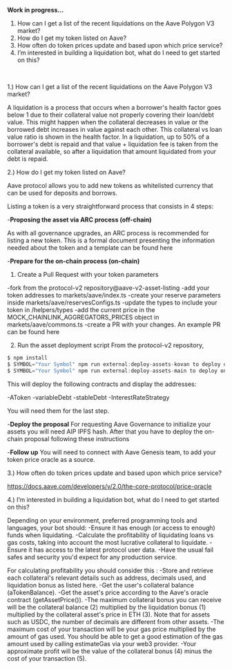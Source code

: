 
**Work in progress...**

1. How can I get a list of the recent liquidations on the Aave Polygon V3 market?
2. How do I get my token listed on Aave?
3. How often do token prices update and based upon which price service?
4. I’m interested in building a liquidation bot, what do I need to get started on this?
    
<br />

1.) How can I get a list of the recent liquidations on the Aave Polygon V3 market?

A liquidation is a process that occurs when a borrower's health factor goes below 1 due to their collateral value not properly covering their loan/debt value. This might happen when the collateral decreases in value or the borrowed debt increases in value against each other. This collateral vs loan value ratio is shown in the health factor.
In a liquidation, up to 50% of a borrower's debt is repaid and that value + liquidation fee is taken from the collateral available, so after a liquidation that amount liquidated from your debt is repaid.


2.) How do I get my token listed on Aave?

Aave protocol allows you to add new tokens as whitelisted currency that can be used for deposits and borrows. 

Listing a token is a very straightforward process that consists in 4 steps:

-**Proposing the asset via ARC process (off-chain)**

As with all governance upgrades, an ARC process is recommended for listing a new token. This is a formal document presenting the information needed about the token and a template can be found here

-**Prepare for the on-chain process (on-chain)**

1. Create a Pull Request with your token parameters

-fork from the protocol-v2 repository@aave-v2-asset-listing
-add your token addresses to markets/aave/index.ts 
-create your reserve parameters inside markets/aave/reservesConfigs.ts 
-update the types to include your token in /helpers/types 
-add the current price in the MOCK_CHAINLINK_AGGREGATORS_PRICES object in markets/aave/commons.ts 
-create a PR with your changes. An example PR can be found here

2. Run the asset deployment script
From the protocol-v2 repository, 
```ts
$ npm install
$ SYMBOL="Your Symbol" npm run external:deploy-assets-kovan to deploy on kovan
$ SYMBOL="Your Symbol" npm run external:deploy-assets-main to deploy on mainnet
```

This will deploy the following contracts and display the addresses:

-AToken
-variableDebt
-stableDebt
-InterestRateStrategy

You will need them for the last step.

-**Deploy the proposal** 
For requesting Aave Governance to initialize your assets you will need AIP IPFS hash. After that you have to deploy the on-chain proposal following these instructions 

-**Follow up**
You will need to connect with Aave Genesis team, to add your token price oracle as a source.


3.) How often do token prices update and based upon which price service?

https://docs.aave.com/developers/v/2.0/the-core-protocol/price-oracle

4.) I’m interested in building a liquidation bot, what do I need to get started on this?

Depending on your environment, preferred programming tools and languages, your bot should:
-Ensure it has enough (or access to enough) funds when liquidating.
-Calculate the profitability of liquidating loans vs gas costs, taking into account the most lucrative collateral to liquidate.
-Ensure it has access to the latest protocol user data.
-Have the usual fail safes and security you'd expect for any production service.

For calculating profitability you should consider this :
-Store and retrieve each collateral's relevant details such as address, decimals used, and liquidation bonus as listed here. 
-Get the user's collateral balance (aTokenBalance).
-Get the asset's price according to the Aave's oracle contract (getAssetPrice()).
-The maximum collateral bonus you can receive will be the collateral balance (2) multiplied by the liquidation bonus (1) multiplied by the collateral asset's price in ETH (3). Note that for assets such as USDC, the number of decimals are different from other assets.
-The maximum cost of your transaction will be your gas price multiplied by the amount of gas used. You should be able to get a good estimation of the gas amount used by calling estimateGas via your web3 provider.
-Your approximate profit will be the value of the collateral bonus (4) minus the cost of your transaction (5).